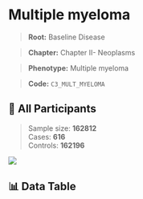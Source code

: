 # Multiple myeloma

> **Root:** Baseline Disease  

> **Chapter:** Chapter II- Neoplasms  

> **Phenotype:** Multiple myeloma  

> **Code:** `C3_MULT_MYELOMA`

## 🧪 All Participants  
> Sample size: **162812**  
> Cases: **616**  
> Controls: **162196**
<img src="/Sensitive/Figures/ALL/Incidence/C3_MULT_MYELOMA.png"/>

## 📊 Data Table
<CsvTableMRF src="/Sensitive/Data/ALL/Incidence/COX_C3_MULT_MYELOMA.csv"/>

